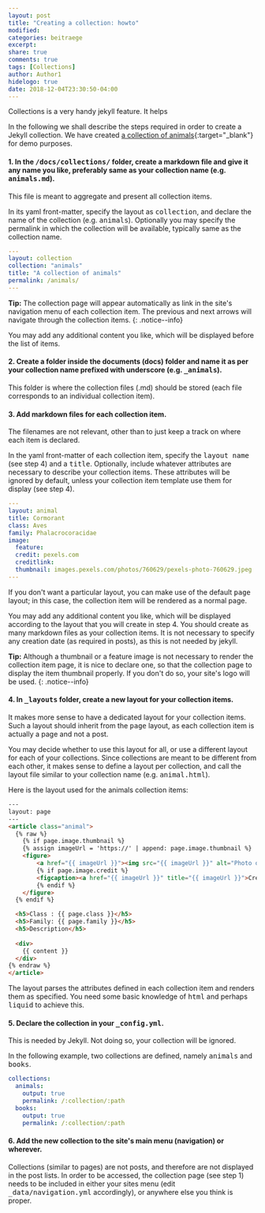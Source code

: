 ```yaml
---
layout: post
title: "Creating a collection: howto"
modified:
categories: beitraege
excerpt:
share: true
comments: true
tags: [Collections]
author: Author1
hidelogo: true
date: 2018-12-04T23:30:50-04:00
---
```


Collections is a very handy jekyll feature. It helps   

In the following we shall describe the steps required in order to create a Jekyll collection. We have created [a collection of animals](/animals){:target="_blank"} for demo purposes.

####   1. In the <kbd>/docs/collections/</kbd> folder, create a markdown file and give it any name you like, preferably same as your collection name (e.g. <kbd>animals.md</kbd>).

This file is meant to aggregate and present all collection items.

In its yaml front-matter, specify the layout as <kbd>collection</kbd>, and declare the name of the collection (e.g. <kbd>animals</kbd>). Optionally you may specify the permalink in which the collection will be available, typically same as the collection name.

```yaml
---
layout: collection
collection: "animals"
title: "A collection of animals"
permalink: /animals/
---    
```

**Tip:** The collection page will appear automatically as link in the site's navigation menu of each collection item. The previous and next arrows will navigate through the collection items.
{: .notice--info}

You may add any additional content you like, which will be displayed before the list of items.

####   2. Create a folder inside the documents (docs) folder and name it as per your collection name prefixed with underscore (e.g. <kbd>_animals</kbd>).

This folder is where the collection files (.md) should be stored (each file corresponds to an individual collection item).

####   3. Add markdown files for each collection item. 

The filenames are not relevant, other than to just keep a track on where each item is declared.

In the yaml front-matter of each collection item, specify the <kbd>layout name</kbd> (see step 4) and a <kbd>title</kbd>. Optionally, include whatever attributes are necessary to describe your  collection items. These attributes will be ignored by default, unless your collection item template use them for display (see step 4).

```yaml
---
layout: animal
title: Cormorant
class: Aves
family: Phalacrocoracidae
image:
  feature:
  credit: pexels.com
  creditlink:
  thumbnail: images.pexels.com/photos/760629/pexels-photo-760629.jpeg
---
```

If you don't want a particular layout, you can make use of the default <kbd>page</kbd> layout; in this case, the collection item will be rendered as a normal page.

You may add any additional content you like, which will be displayed according to the layout that you will create in step 4. You should create as many markdown files as your collection items. It is not necessary to specify any creation date (as required in posts), as this is not needed by jekyll.

**Tip:** Although a thumbnail or a feature image is not necessary to render the collection item page, it is nice to declare one, so that the collection page to display the item thumbnail properly. If you don't do so, your site's logo will be used.
{: .notice--info}

####   4. In <kbd>_layouts</kbd> folder, create a new layout for your collection items.

It makes more sense to have a dedicated layout for your collection items. Such a layout should inherit from the <kbd>page</kbd> layout, as each collection item is actually a page and not a post.

You may decide whether to use this layout for all, or use a different layout for each of your collections. Since collections are meant to be different from each other, it makes sense to define a layout per collection, and call the layout file similar to your collection name (e.g. <kbd>animal.html</kbd>).

Here is the layout used for the animals collection items:

```html
---
layout: page
---
<article class="animal">
  {% raw %}
    {% if page.image.thumbnail %}
    {% assign imageUrl = 'https://' | append: page.image.thumbnail %}
    <figure>
        <a href="{{ imageUrl }}"><img src="{{ imageUrl }}" alt="Photo of a {{ page.title | downcase }}"></a>
        {% if page.image.credit %}
        <figcaption><a href="{{ imageUrl }}" title="{{ imageUrl }}">Credits: {{ page.image.credit }}</a>.</figcaption>
        {% endif %}
    </figure>
  {% endif %}

  <h5>Class : {{ page.class }}</h5>
  <h5>Family: {{ page.family }}</h5>
  <h5>Description</h5>
  
  <div>
    {{ content }}
  </div>
{% endraw %} 
</article>
```

The layout parses the attributes defined in each collection item and renders them as specified. You need some basic knowledge of <kbd>html</kbd> and perhaps <kbd>liquid</kbd> to achieve this.

####   5. Declare the collection in your <kbd>_config.yml</kbd>.

This is needed by Jekyll. Not doing so, your collection will be ignored.

In the following example, two collections are defined, namely <kbd>animals</kbd> and <kbd>books</kbd>.

```yaml
collections:
  animals:
    output: true
    permalink: /:collection/:path
  books:
    output: true
    permalink: /:collection/:path    
```

####   6. Add the new collection to the site's main menu (navigation) or wherever.

Collections (similar to pages) are not posts, and therefore are not displayed in the post lists. In order to be accessed, the collection page (see step 1) needs to be included in either your sites menu (edit <kbd>_data/navigation.yml</kbd> accordingly), or anywhere else you think is proper.